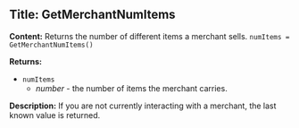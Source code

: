 ## Title: GetMerchantNumItems

**Content:**
Returns the number of different items a merchant sells.
`numItems = GetMerchantNumItems()`

**Returns:**
- `numItems`
  - *number* - the number of items the merchant carries.

**Description:**
If you are not currently interacting with a merchant, the last known value is returned.